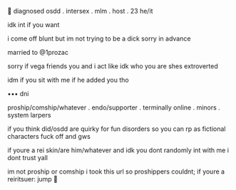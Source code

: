 🦇 diagnosed osdd . intersex . mlm . host . 23
he/it

idk int if you want 

i come off blunt but im not trying to be a dick sorry in advance

married to @1prozac

sorry if vega friends you and i act like idk who you are shes extroverted

idm if you sit with me if he added you tho

••• dni

proship/comship/whatever . endo/supporter . terminally online . minors . system larpers

if you think did/osdd are quirky for fun disorders so you can rp as fictional characters fuck off and gws

if youre a rei skin/are him/whatever and idk you dont randomly int with me i dont trust yall

im not proship or comship i took this url so proshippers couldnt; if youre a reiritsuer: jump 🖤
